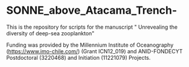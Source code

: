 # SONNE_above_Atacama_Trench-
This is the repository for scripts for the manuscript " Unrevealing the diversity of deep-sea zooplankton"



Funding was provided by the Millennium Institute of Oceanography (https://www.imo-chile.com/) (Grant ICN12_019) and ANID-FONDECYT Postdoctoral (3220468) and Initiation (11221079) Projects.
